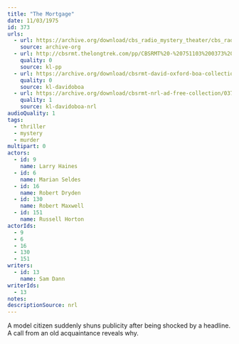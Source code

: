```yaml
---
title: "The Mortgage"
date: 11/03/1975
id: 373
urls: 
  - url: https://archive.org/download/cbs_radio_mystery_theater/cbs_radio_mystery_theater-0351-0400.zip/cbs_radio_mystery_theater-0351-0400%2Fcbsrmt_0373_the_mortgage.mp3
    source: archive-org
  - url: http://cbsrmt.thelongtrek.com/pp/CBSRMT%20-%20751103%200373%20The%20Mortgage_pp.mp3
    quality: 0
    source: kl-pp
  - url: https://archive.org/download/cbsrmt-david-oxford-boa-collection/CBSRMT-751103-0373-Mortgage-(128-44)_WBBM-JE-{BoA}.mp3
    quality: 0
    source: kl-davidoboa
  - url: https://archive.org/download/cbsrmt-nrl-ad-free-collection/0373%20CBSRMT-751103-0373-Mortgage-(128-44)_WBBM-JE-%7BBoA%7D%20(no%20ads).mp3
    quality: 1
    source: kl-davidoboa-nrl
audioQuality: 1
tags: 
  - thriller
  - mystery
  - murder
multipart: 0
actors:  
  - id: 9
    name: Larry Haines  
  - id: 6
    name: Marian Seldes  
  - id: 16
    name: Robert Dryden  
  - id: 130
    name: Robert Maxwell  
  - id: 151
    name: Russell Horton
actorIds:  
  - 9  
  - 6  
  - 16  
  - 130  
  - 151
writers:  
  - id: 13
    name: Sam Dann
writerIds:  
  - 13
notes: 
descriptionSource: nrl
---
```

A model citizen suddenly shuns publicity after being shocked by a headline. A call from an old acquaintance reveals why. 